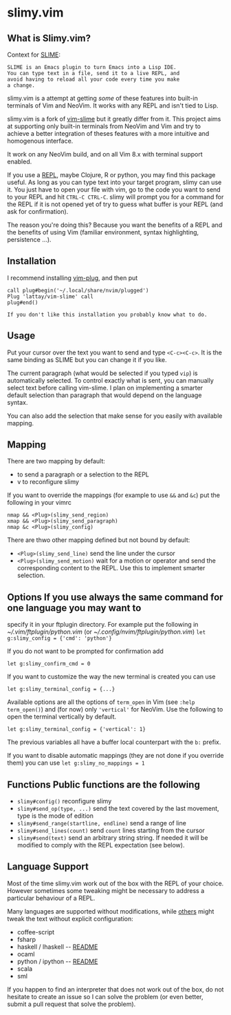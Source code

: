 # slimy.vim

## What is Slimy.vim?

Context for [SLIME](https://en.wikipedia.org/wiki/SLIME):

```
SLIME is an Emacs plugin to turn Emacs into a Lisp IDE.
You can type text in a file, send it to a live REPL, and 
avoid having to reload all your code every time you make
a change.
```

slimy.vim is a attempt at getting _some_ of these features into built-in
terminals of Vim and NeoVim. It works with any REPL and isn't tied to Lisp.

slimy.vim is a fork of [vim-slime](https://github.com/jpalardy/vim-slime) but
it greatly differ from it. This project aims at supporting only built-in
terminals from NeoVim and Vim and try to achieve a better integration of theses
features with a more intuitive and homogenous interface.

It work on any NeoVim build, and on all Vim 8.x with terminal support enabled.

If you use a [REPL](http://en.wikipedia.org/wiki/REPL), maybe Clojure, R or
python, you may find this package useful.  As long as you can type text into
your target program, slimy can use it.  You just have to open your file with
vim, go to the code you want to send to your REPL and hit `CTRL-C CTRL-C`. slimy
will prompt you for a command for the REPL if it is not opened yet of try to
guess what buffer is your REPL (and ask for confirmation).

The reason you're doing this? Because you want the benefits of a REPL and the
benefits of using Vim (familiar environment, syntax highlighting, persistence
...).

## Installation

I recommend installing [vim-plug](https://github.com/junegunn/vim-plug), and
then put

```
call plug#begin('~/.local/share/nvim/plugged')
Plug 'lattay/vim-slime' call
plug#end()
```

    If you don't like this installation you probably know what to do.

## Usage

Put your cursor over the text you want to send and type `<C-c><C-c>`.  It
is the same binding as SLIME but you can change it if you like.

The current paragraph (what would be selected if you typed `vip`) is
automatically selected. To control exactly what is sent, you can manually
select text before calling vim-slime. I plan on implementing a smarter
default selection than paragraph that would depend on the language syntax.

You can also add the selection that make sense for you easily with
available mapping.

## Mapping

There are two mapping by default:

* <C-c><C-c> to send a paragraph or a selection to the REPL
* <C-c>v to reconfigure slimy

If you want to override the mappings (for example to use `&&` and `&c`) put
the following in your vimrc 
``` 
nmap && <Plug>(slimy_send_region)
xmap && <Plug>(slimy_send_paragraph)
nmap &c <Plug>(slimy_config)
```

There are thwo other mapping defined but not bound by default:
* `<Plug>(slimy_send_line)` send the line under the cursor
* `<Plug>(slimy_send_motion)` wait for a motion or operator and send the
    corresponding content to the REPL. Use this to implement smarter
    selection.

## Options If you use always the same command for one language you may want to
specify it in your ftplugin directory. For example put the following in
_~/.vim/ftplugin/python.vim_ (or _~/.config/nvim/ftplugin/python.vim_) ``` let
g:slimy_config = {'cmd': 'python'} ```

If you do not want to be prompted for confirmation add 
```
let g:slimy_confirm_cmd = 0
```

If you want to customize the way the new terminal is created you can use
```
let g:slimy_terminal_config = {...}
```

Available options are all the options of `term_open` in Vim (see `:help term_open()`)
and (for now) only `'vertical'` for NeoVim. Use the following to 
open the terminal vertically by default.

```
let g:slimy_terminal_config = {'vertical': 1} 
```
The previous variables all have a buffer local counterpart with the
`b:` prefix.

If you want to disable automatic mappings (they are not done if you
override them) you can use ``` let g:slimy_no_mappings = 1 ```

## Functions Public functions are the following

* `slimy#config()` reconfigure slimy
* `slimy#send_op(type, ...)` send the text covered by the last movement,
    type is the mode of edition
* `slimy#send_range(startline, endline)` send a range of line
* `slimy#send_lines(count)` send `count` lines starting from the cursor
* `slimy#send(text)` send an arbitrary string string. If needed it will be
    modified to comply with the REPL expectation (see below).

## Language Support

Most of the time slimy.vim work out of the box with the REPL of your
choice.  However sometimes some tweaking might be necessary to address a
particular behaviour of a REPL.

Many languages are supported without modifications, while [others](ftplugin)
might tweak the text without explicit configuration:

* coffee-script
* fsharp
* haskell / lhaskell -- [README](ftplugin/haskell)
* ocaml
* python / ipython -- [README](ftplugin/python)
* scala
* sml

If you happen to find an interpreter that does not work out of the box, do
not hesitate to create an issue so I can solve the problem (or even better,
submit a pull request that solve the problem).
